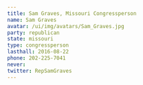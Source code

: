```yaml
---
title: Sam Graves, Missouri Congressperson
name: Sam Graves
avatar: /ui/img/avatars/Sam_Graves.jpg
party: republican
state: missouri
type: congressperson
lasthall: 2016-08-22
phone: 202-225-7041
never: 
twitter: RepSamGraves
---
```

